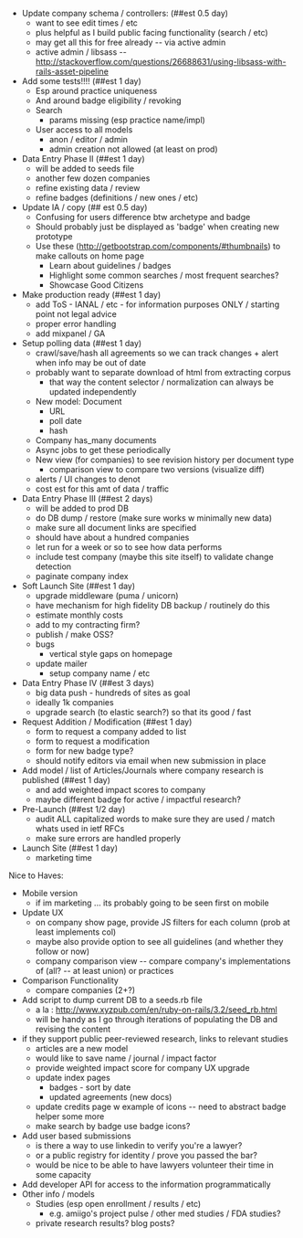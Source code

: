 - Update company schema / controllers: (##est 0.5 day)
  - want to see edit times / etc
  - plus helpful as I build public facing functionality (search / etc)
  - may get all this for free already -- via active admin
  - active admin / libsass -- http://stackoverflow.com/questions/26688631/using-libsass-with-rails-asset-pipeline
- Add some tests!!!! (##est 1 day)
  - Esp around practice uniqueness
  - And around badge eligibility / revoking
  - Search
    - params missing (esp practice name/impl)
  - User access to all models
    - anon / editor / admin
    - admin creation not allowed (at least on prod)
- Data Entry Phase II (##est 1 day)
  - will be added to seeds file
  - another few dozen companies
  - refine existing data / review
  - refine badges (definitions / new ones / etc)
- Update IA / copy (## est 0.5 day)
  - Confusing for users difference btw archetype and badge
  - Should probably just be displayed as 'badge' when creating new prototype
  - Use these (http://getbootstrap.com/components/#thumbnails) to make callouts on home page
    - Learn about guidelines / badges
    - Highlight some common searches / most frequent searches?
    - Showcase Good Citizens
- Make production ready (##est 1 day)
  - add ToS - IANAL / etc - for information purposes ONLY / starting point not legal advice
  - proper error handling
  - add mixpanel / GA
- Setup polling data (##est 1 day)
  - crawl/save/hash all agreements so we can track changes + alert when info may be out of date
  - probably want to separate download of html from extracting corpus
    - that way the content selector / normalization can always be updated independently
  - New model: Document
    - URL
    - poll date
    - hash
  - Company has_many documents
  - Async jobs to get these periodically
  - New view (for companies) to see revision history per document type
    - comparison view to compare two versions (visualize diff)
  - alerts  / UI changes to denot
  - cost est for this amt of data / traffic
- Data Entry Phase III (##est 2 days)
  - will be added to prod DB
  - do DB dump / restore (make sure works w minimally new data)
  - make sure all document links are specified
  - should have about a hundred companies
  - let run for a week or so to see how data performs
  - include test company (maybe this site itself) to validate change detection
  - paginate company index
- Soft Launch Site (##est 1 day)
  - upgrade middleware (puma / unicorn)
  - have mechanism for high fidelity DB backup / routinely do this
  - estimate monthly costs
  - add to my contracting firm?
  - publish / make OSS?
  - bugs
    - vertical style gaps on homepage
  - update mailer
    - setup company name / etc
- Data Entry Phase IV (##est 3 days)
  - big data push - hundreds of sites as goal
  - ideally 1k companies
  - upgrade search (to elastic search?) so that its good / fast
- Request Addition / Modification (##est 1 day)
  - form to request a company added to list
  - form to request a modification
  - form for new badge type?
  - should notify editors via email when new submission in place
- Add model / list of Articles/Journals where company research is published (##est 1 day)
  - and add weighted impact scores to company
  - maybe different badge for active / impactful research?
- Pre-Launch (##est 1/2 day)
  - audit ALL capitalized words to make sure they are used / match whats used in ietf RFCs
  - make sure errors are handled properly
- Launch Site (##est 1 day)
  - marketing time


Nice to Haves:

- Mobile version
  - if im marketing ... its probably going to be seen first on mobile
- Update UX
  - on company show page, provide JS filters for each column (prob at least implements col)
  - maybe also provide option to see all guidelines (and whether they follow or now)
  - company comparison view -- compare company's implementations of (all? -- at least union) or practices
- Comparison Functionality
  - compare companies (2+?)
- Add script to dump current DB to a seeds.rb file
  - a la : http://www.xyzpub.com/en/ruby-on-rails/3.2/seed_rb.html
  - will be handy as I go through iterations of populating the DB and revising the content
- if they support public peer-reviewed research, links to relevant studies
  - articles are a new model
  - would like to save name / journal / impact factor
  - provide weighted impact score for company
UX upgrade
  - update index pages
    - badges - sort by date
    - updated agreements (new docs)
  - update credits page w example of icons -- need to abstract badge helper some more
  - make search by badge use badge icons?
- Add user based submissions
  - is there a way to use linkedin to verify you're a lawyer?
  - or a public registry for identity / prove you passed the bar?
  - would be nice to be able to have lawyers volunteer their time in some capacity
- Add developer API for access to the information programmatically
- Other info / models
  - Studies (esp open enrollment / results / etc)
    - e.g. amiigo's project pulse / other med studies / FDA studies?
  - private research results? blog posts?